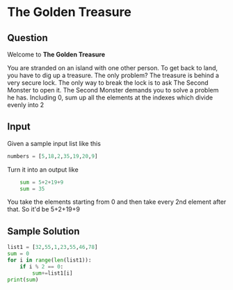 # The Golden Treasure

## Question

Welcome to **The Golden Treasure**

You are stranded on an island with one other person. To get back to land, you have to dig up a treasure. The only problem? The treasure is behind a very secure lock. The only way to break the lock is to ask The Second Monster to open it. The Second Monster demands you to solve a problem he has. Including 0, sum up all the elements at the indexes which divide evenly into 2 

## Input

Given a sample input list like this 
```python
numbers = [5,18,2,35,19,20,9]
```
Turn it into an output like 
```python
    sum = 5+2+19+9 
    sum = 35
```
You take the elements starting from 0 and then take every 2nd element after that. So it'd be 5+2+19+9

## Sample Solution
```python
list1 = [32,55,1,23,55,46,78]
sum = 0
for i in range(len(list1)):
    if i % 2 == 0:
        sum+=list1[i]
print(sum)
```
